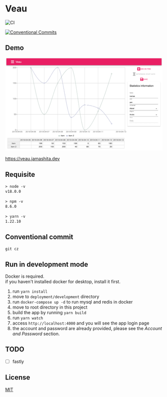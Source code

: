 # Veau

![CI](https://github.com/jamashita/veau/workflows/CI/badge.svg)

[![Conventional Commits](https://img.shields.io/badge/Conventional%20Commits-1.0.0-yellow.svg)](https://conventionalcommits.org)

## Demo

![](images/screenshot.png)

<https://veau.jamashita.dev>

## Requisite

```
> node -v
v18.0.0

> npm -v
8.6.0

> yarn -v
1.22.10
```

## Conventional commit

```
git cz
```

## Run in development mode

Docker is required.  
if you haven't installed docker for desktop, install it first.

1. run `yarn install`
1. move to `deployment/development` directory
1. run `docker-compose up -d` to run mysql and redis in docker
1. move to root directory in this project
1. build the app by running `yarn build`
1. run `yarn watch`
1. access `http://localhost:4000` and you will see the app login page
1. the account and password are already provided, please see the *Account and Password* section.

## TODO

- [ ] fastly

## License

[MIT](LICENSE)
